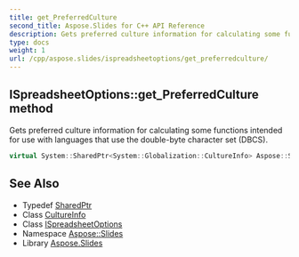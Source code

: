 ```yaml
---
title: get_PreferredCulture
second_title: Aspose.Slides for C++ API Reference
description: Gets preferred culture information for calculating some functions intended for use with languages that use the double-byte character set (DBCS).
type: docs
weight: 1
url: /cpp/aspose.slides/ispreadsheetoptions/get_preferredculture/
---
```

## ISpreadsheetOptions::get_PreferredCulture method


Gets preferred culture information for calculating some functions intended for use with languages that use the double-byte character set (DBCS).

```cpp
virtual System::SharedPtr<System::Globalization::CultureInfo> Aspose::Slides::ISpreadsheetOptions::get_PreferredCulture()=0
```

## See Also

* Typedef [SharedPtr](../../../system/sharedptr/)
* Class [CultureInfo](../../../system.globalization/cultureinfo/)
* Class [ISpreadsheetOptions](../)
* Namespace [Aspose::Slides](../../)
* Library [Aspose.Slides](../../../)

